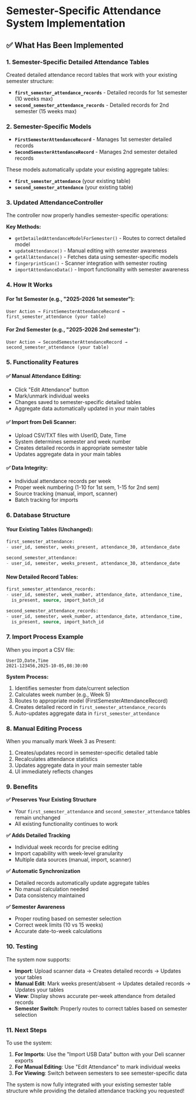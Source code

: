 # Semester-Specific Attendance System Implementation

## ✅ **What Has Been Implemented**

### **1. Semester-Specific Detailed Attendance Tables**
Created detailed attendance record tables that work with your existing semester structure:

- **`first_semester_attendance_records`** - Detailed records for 1st semester (10 weeks max)
- **`second_semester_attendance_records`** - Detailed records for 2nd semester (15 weeks max)

### **2. Semester-Specific Models**
- **`FirstSemesterAttendanceRecord`** - Manages 1st semester detailed records
- **`SecondSemesterAttendanceRecord`** - Manages 2nd semester detailed records

These models automatically update your existing aggregate tables:
- **`first_semester_attendance`** (your existing table)
- **`second_semester_attendance`** (your existing table)

### **3. Updated AttendanceController**
The controller now properly handles semester-specific operations:

**Key Methods:**
- `getDetailedAttendanceModelForSemester()` - Routes to correct detailed model
- `updateAttendance()` - Manual editing with semester awareness
- `getAllAttendance()` - Fetches data using semester-specific models
- `fingerprintScan()` - Scanner integration with semester routing
- `importAttendanceData()` - Import functionality with semester awareness

### **4. How It Works**

#### **For 1st Semester (e.g., "2025-2026 1st semester"):**
```
User Action → FirstSemesterAttendanceRecord → first_semester_attendance (your table)
```

#### **For 2nd Semester (e.g., "2025-2026 2nd semester"):**
```
User Action → SecondSemesterAttendanceRecord → second_semester_attendance (your table)
```

### **5. Functionality Features**

#### **✅ Manual Attendance Editing:**
- Click "Edit Attendance" button
- Mark/unmark individual weeks
- Changes saved to semester-specific detailed tables
- Aggregate data automatically updated in your main tables

#### **✅ Import from Deli Scanner:**
- Upload CSV/TXT files with UserID, Date, Time
- System determines semester and week number
- Creates detailed records in appropriate semester table
- Updates aggregate data in your main tables

#### **✅ Data Integrity:**
- Individual attendance records per week
- Proper week numbering (1-10 for 1st sem, 1-15 for 2nd sem)
- Source tracking (manual, import, scanner)
- Batch tracking for imports

### **6. Database Structure**

#### **Your Existing Tables (Unchanged):**
```sql
first_semester_attendance:
- user_id, semester, weeks_present, attendance_30, attendance_date

second_semester_attendance:
- user_id, semester, weeks_present, attendance_30, attendance_date
```

#### **New Detailed Record Tables:**
```sql
first_semester_attendance_records:
- user_id, semester, week_number, attendance_date, attendance_time, 
  is_present, source, import_batch_id

second_semester_attendance_records:
- user_id, semester, week_number, attendance_date, attendance_time,
  is_present, source, import_batch_id
```

### **7. Import Process Example**

When you import a CSV file:
```csv
UserID,Date,Time
2021-123456,2025-10-05,08:30:00
```

**System Process:**
1. Identifies semester from date/current selection
2. Calculates week number (e.g., Week 5)
3. Routes to appropriate model (FirstSemesterAttendanceRecord)
4. Creates detailed record in `first_semester_attendance_records`
5. Auto-updates aggregate data in `first_semester_attendance`

### **8. Manual Editing Process**

When you manually mark Week 3 as Present:
1. Creates/updates record in semester-specific detailed table
2. Recalculates attendance statistics
3. Updates aggregate data in your main semester table
4. UI immediately reflects changes

### **9. Benefits**

**✅ Preserves Your Existing Structure**
- Your `first_semester_attendance` and `second_semester_attendance` tables remain unchanged
- All existing functionality continues to work

**✅ Adds Detailed Tracking**
- Individual week records for precise editing
- Import capability with week-level granularity
- Multiple data sources (manual, import, scanner)

**✅ Automatic Synchronization**
- Detailed records automatically update aggregate tables
- No manual calculation needed
- Data consistency maintained

**✅ Semester Awareness**
- Proper routing based on semester selection
- Correct week limits (10 vs 15 weeks)
- Accurate date-to-week calculations

### **10. Testing**

The system now supports:
- **Import**: Upload scanner data → Creates detailed records → Updates your tables
- **Manual Edit**: Mark weeks present/absent → Updates detailed records → Updates your tables  
- **View**: Display shows accurate per-week attendance from detailed records
- **Semester Switch**: Properly routes to correct tables based on semester selection

### **11. Next Steps**

To use the system:
1. **For Imports**: Use the "Import USB Data" button with your Deli scanner exports
2. **For Manual Editing**: Use "Edit Attendance" to mark individual weeks
3. **For Viewing**: Switch between semesters to see semester-specific data

The system is now fully integrated with your existing semester table structure while providing the detailed attendance tracking you requested!
